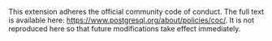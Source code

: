 This extension adheres the official community code of conduct. The full
text is available here:
<https://www.postgresql.org/about/policies/coc/>. It is not reproduced
here so that future modifications take effect immediately.
